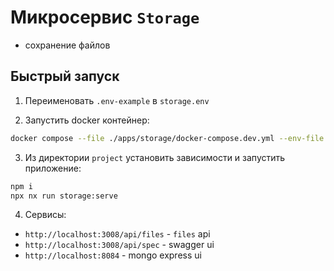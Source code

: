 # Микросервис `Storage`

- сохранение файлов

## Быстрый запуск

1. Переименовать `.env-example` в `storage.env`

2. Запустить docker контейнер:

```bash
docker compose --file ./apps/storage/docker-compose.dev.yml --env-file ./apps/storage/storage.env --project-name "readme-storage" up -d
```

3. Из директории `project` установить зависимости и запустить приложение:

```bash
npm i
npx nx run storage:serve
```

4. Сервисы:

- `http://localhost:3008/api/files` - `files` api
- `http://localhost:3008/api/spec` - swagger ui
- `http://localhost:8084` - mongo express ui

